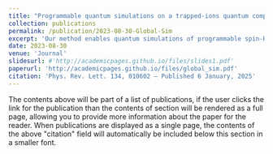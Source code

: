 ```yaml
---
title: "Programmable quantum simulations on a trapped-ions quantum computer with a global drive"
collection: publications
permalink: /publication/2023-08-30-Global-Sim
excerpt: 'Our method enables quantum simulations of programmable spin-Hamiltonians, using only simple global fields, driving all qubits homogeneously and simultaneously.'
date: 2023-08-30
venue: 'Journal'
slidesurl: #'http://academicpages.github.io/files/slides1.pdf'
paperurl: 'http://academicpages.github.io/files/global_sim.pdf'
citation: 'Phys. Rev. Lett. 134, 010602 – Published 6 January, 2025'
---
```


The contents above will be part of a list of publications, if the user clicks the link for the publication than the contents of section will be rendered as a full page, allowing you to provide more information about the paper for the reader. When publications are displayed as a single page, the contents of the above "citation" field will automatically be included below this section in a smaller font.